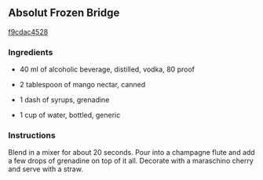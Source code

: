 ## Absolut Frozen Bridge

[f9cdac4528](http://www.food.com/recipe/absolut-frozen-bridge-261130)

### Ingredients

 - 40 ml of alcoholic beverage, distilled, vodka, 80 proof

 - 2 tablespoon of mango nectar, canned

 - 1 dash of syrups, grenadine

 - 1 cup of water, bottled, generic

### Instructions

Blend in a mixer for about 20 seconds. Pour into a champagne flute and add a few drops of grenadine on top of it all. Decorate with a maraschino cherry and serve with a straw.